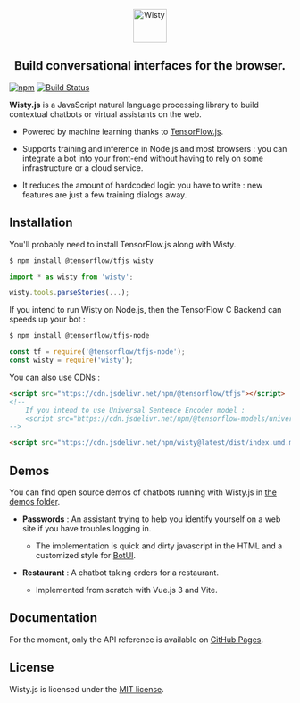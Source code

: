 <p align='center'>
    <img src="https://github.com/the-new-sky/Wisty.js/raw/main/assets/logo-large.png" alt="Wisty" height="60"/>
</p>

<h2 align='center'>
    Build conversational interfaces for the browser.
</h2>

[![npm](https://img.shields.io/npm/v/wisty)](https://www.npmjs.com/package/wisty)
[![Build Status](https://travis-ci.org/the-new-sky/Wisty.js.svg?branch=main)](https://travis-ci.org/the-new-sky/Wisty.js)

**Wisty.js** is a JavaScript natural language processing library to build contextual chatbots or virtual assistants on the web.

- Powered by machine learning thanks to [TensorFlow.js](https://github.com/tensorflow/tfjs).

- Supports training and inference in Node.js and most browsers : you can integrate a bot into your front-end without having to rely on some infrastructure or a cloud service.

- It reduces the amount of hardcoded logic you have to write : new features are just a few training dialogs away.

## Installation

You'll probably need to install TensorFlow.js along with Wisty.

```bash
$ npm install @tensorflow/tfjs wisty
```

```js
import * as wisty from 'wisty';

wisty.tools.parseStories(...);
```

If you intend to run Wisty on Node.js, then the TensorFlow C Backend can speeds up your bot :

```bash
$ npm install @tensorflow/tfjs-node
```

```js
const tf = require('@tensorflow/tfjs-node');
const wisty = require('wisty');
```

You can also use CDNs :

```html
<script src="https://cdn.jsdelivr.net/npm/@tensorflow/tfjs"></script>
<!--
    If you intend to use Universal Sentence Encoder model :
    <script src="https://cdn.jsdelivr.net/npm/@tensorflow-models/universal-sentence-encoder"></script>
-->

<script src="https://cdn.jsdelivr.net/npm/wisty@latest/dist/index.umd.min.js"></script>
```

## Demos

You can find open source demos of chatbots running with Wisty.js in [the demos folder](https://github.com/the-new-sky/Wisty.js/tree/main/demos).

- **Passwords** : An assistant trying to help you identify yourself on a web site if you have troubles logging in.
  - The implementation is quick and dirty javascript in the HTML and a customized style for [BotUI](https://github.com/botui/botui).

- **Restaurant** : A chatbot taking orders for a restaurant.
  - Implemented from scratch with Vue.js 3 and Vite.

## Documentation

For the moment, only the API reference is available on [GitHub Pages](https://the-new-sky.github.io/Wisty.js/).

## License

Wisty.js is licensed under the [MIT license](../main/license.txt).
